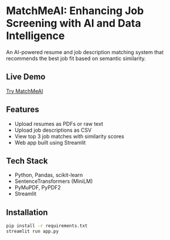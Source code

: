# MatchMeAI: Enhancing Job Screening with AI and Data Intelligence
An AI-powered resume and job description matching system that recommends the best job fit based on semantic similarity.

##  Live Demo
 [Try MatchMeAI](https://matchmeai-b6z5x3zsylrhzhpecsw6fr.streamlit.app)

##  Features
- Upload resumes as PDFs or raw text
- Upload job descriptions as CSV
- View top 3 job matches with similarity scores
- Web app built using Streamlit

##  Tech Stack
- Python, Pandas, scikit-learn
- SentenceTransformers (MiniLM)
- PyMuPDF, PyPDF2
- Streamlit

##  Installation

```bash
pip install -r requirements.txt
streamlit run app.py
